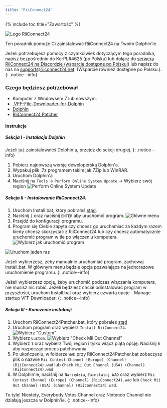 ```yaml
---
title: "RiiConnect24"
---
```


{% include toc title="Zawartość" %}

![Logo RiiConnect24](/images/WiiRC24Logo.jpg)

Ten poradnik pomoże Ci zainstalować RiiConnect24 na Twoim Dolphin'ie.

Jeżeli potrzebujesz pomocy z czymkolwiek dotyczącym tego poradnika, napisz bezpośrednio do KcrPL#4625 (po Polsku) lub dołącz do [serwera RiiConnect24 na Discordzie (wsparcie dostępne po Polsku!)](https://discord.gg/b4Y7jfD) lub napisz do nas na [support@riiconnect24.net](mailto:support@riiconnect24.net). (Wsparcie również dostępne po Polsku.).
{: .notice--info}

### Czego będziesz potrzebował
* Komputer z Windowsem 7 lub nowszym.
* [.VFF-File-Downloader-for-Dolphin](https://github.com/RiiConnect24/.VFF-File-Downloader-for-Dolphin/releases)
* [Dolphin](https://dolphin-emu.org/download/)
* [RiiConnect24 Patcher](https://github.com/RiiConnect24/RiiConnect24-Patcher/releases)

#### Instrukcje

##### Sekcja I - Instalacja Dolphin

Jeżeli już zainstalowałeś Dolphin'a, przejdź do sekcji drugiej.
{: .notice--info}

1. Pobierz najnowszą wersję deweloperską Dolphin'a.
2. Wypakuj plik .7z programem takim jak 7Zip lub WinRAR.
3. Uruchom Dolphin'a
4. Naciśnij na `Tools` -> `Perform Online System Update` -> Wybierz swój region ![Perform Online System Update](/images/Dolphin_RC24/1.jpg)

##### Sekcja II - Instalowanie RiiConnect24.

1. Uruchom Install.bat, który pobrałeś [stąd](https://github.com/RiiConnect24/.VFF-File-Downloader-for-Dolphin/releases).
2. Naciśnij `1` oraz naciśnij `ENTER` aby uruchomić program. ![Główne menu](/images/Dolphin_RC24/2.jpg)
3. Przejdź do konfiguracji programu.
4. Program się Ciebie zapyta czy chcesz go uruchamiać za każdym razem kiedy chcesz skorzystać z RiiConnect24 lub czy chcesz automatycznie uruchomić program w tle po włączeniu komputera. ![Wybierz jak uruchomić program](/images/Dolphin_RC24/3.jpg)

![Uruchom jeden raz](/images/Dolphin_RC24/4.jpg)

Jeżeli wybierzesz, żeby manualnie uruchamiać program, zachowaj Install.bat. W głównym menu będzie opcja pozwalająca na jednorazowe uruchomienie programu.
{: .notice--info}

Jeżeli wybierzesz opcję, żeby uruchomić podczas włączania komputera, nie musisz nic robić. Jeżeli będziesz chciał odinstalować program w przyszłości, uruchom Install.bat oraz wybierz czwartą opcje - Manage startup VFF Downloader.
{: .notice--info}

##### Sekcja III - Kończenie instalacji

1. Uruchom RiiConnect24Patcher.bat, który pobrałeś [stąd](https://github.com/RiiConnect24/RiiConnect24-Patcher/releases)
2. Uruchom program oraz wybierz `Install RiiConnect24`. ![Wybierz "Custom"](/images/Dolphin_RC24/5.jpg)
3. Wybierz `Custom`. ![Wybierz "Check Mii Out Channel"](/images/Dolphin_RC24/6.jpg)
4. Wybierz `1` oraz wybierz Twój region i tylko włącz piątą opcję. Naciśnij `6` aby rozpocząć proces patchowania.
5. Po ukończeniu, w folderze `WAD` przy RiiConnect24Patcher.bat zobaczysz plik o nazwie `Mii Contest Channel (Europe) (Channel) (RiiConnect24).wad` lub `Check Mii Out Channel (USA) (Channel) (RiiConnect24).wad`
6. W Dolphin'ie, naciśnij na `Narzędzia`, `Zainstaluj WAD` oraz wybierz `Mii Contest Channel (Europe) (Channel) (RiiConnect24).wad` lub `Check Mii Out Channel (USA) (Channel) (RiiConnect24).wad`.

To tyle! Niestety, Everybody Votes Channel oraz Nintendo Channel nie działają jeszcze w Dolphin'ie.
{: .notice--info}
